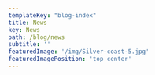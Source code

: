```yaml
---
templateKey: "blog-index"
title: News
key: News
path: /blog/news
subtitle: ''
featuredImage: '/img/Silver-coast-5.jpg'
featuredImagePosition: 'top center'
---
```



